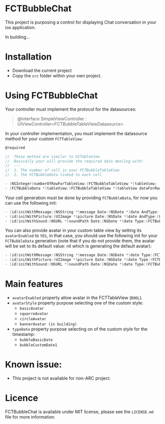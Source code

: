 FCTBubbleChat
=============

This project is purposing a control for displaying Chat conversation in your ios application.

In building...

Installation
=============
* Download the current project
* Copy the `src` folder within your own project.

Using FCTBubbleChat
=============
Your controller must implement the protocol for the datasources:

> @interface SimpleViewController : UIViewController\<FCTBubbleTableViewDatasource>

In your controller implementation, you must implement the datasource method for your custom `FCTTableView`:

```objective-c
@required

//  These method are similar to UITableView
//  Basically your will provide the required data dealing with:
//  ---
//  1. The number of cell in your FCTBubbleTableView
//  2. The FCTBubbleData linked to each cell

- (NSInteger)numberOfRowForTableView:(FCTBubbleTableView *)tableView;
- (FCTBubbleData *)tableView:(FCTBubbleTableView *)tableView dataForRow:(NSInteger)row;
```
Your cell generation must be done by providing `FCTBubbleData`, for now you can use the following init:
```objective-c
- (id)initWithMessage:(NSString *)message Date:(NSDate *)date AndType:(FCTBubbleType)type;
- (id)initWithPicture:(UIImage *)picture Date:(NSDate *)date AndType:(FCTBubbleType)type;
- (id)initWithSound:(NSURL *)soundPath Date:(NSDate *)date Type:(FCTBubbleType)type;
```
You can also provide avatar in your custom table view by setting its `avatarEnabled` to `YES`, in that case, you should use the following init for your `FCTBubbleData` generation (note that if you do not provide them, the avatar will be set to its default value: nil which is generating the default avatar):
```objective-c
- (id)initWithMessage:(NSString *)message Date:(NSDate *)date Type:(FCTBubbleType)type AndAvatar:(UIImage *)avatar;
- (id)initWithPicture:(UIImage *)picture Date:(NSDate *)date Type:(FCTBubbleType)type AndAvatar:(UIImage *)avatar;
- (id)initWithSound:(NSURL *)soundPath Date:(NSDate *)date Type:(FCTBubbleType)type AndAvatar:(UIImage *)avatar;
```

Main features
=============
* `avatarEnabled` property allow avatar in the FCTTableView (`BOOL`).
* `avatarStyle` property purpose selecting one of the custom style:
    - `basicAvatar`
    - `squarreAvatar`
    - `circleAvatar`
    - `bannerAvatar (in building)`
* `typeDate` property purpose selecting on of the custom style for the timestamp:
    - `bubbleBasicDate`
    - `bubbleCustomDate1`

Known issue:
=============
- This project is not available for non-ARC project.

Licence
=============

FCTBubbleChat is available under MIT license, please see the `LICENSE.md` file for more information.
